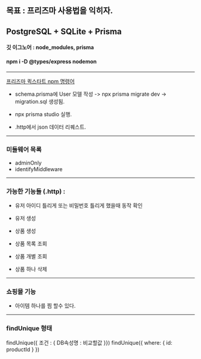 ## 목표 : 프리즈마 사용법을 익히자.

## PostgreSQL + SQLite + Prisma

#### 깃 이그노어 : node_modules, prisma

#### npm i -D @types/express nodemon

---

[프리즈마 퀵스타트 npm 명령어](https://www.prisma.io/docs/getting-started/quickstart-sqlite)

- schema.prisma에 User 모델 작성 -> npx prisma migrate dev -> migration.sql 생성됨.
- npx prisma studio 실행.

- .http에서 json 데이터 리퀘스트.

---

### 미들웨어 목록

- adminOnly
- identifyMiddleware

---

### 가능한 기능들 (.http) :

- 유저 아이디 틀리게 또는 비밀번호 틀리게 했을때 동작 확인

- 유저 생성

- 상품 생성

- 상품 목록 조회

- 상품 개별 조회

- 상품 하나 삭제

---

### 쇼핑몰 기능

- 아이템 하나를 찜 할수 있다.

---

### findUnique 형태

findUnique({ 조건 : { DB속성명 : 비교할값 }})
findUnique({ where: { id: productId } })
